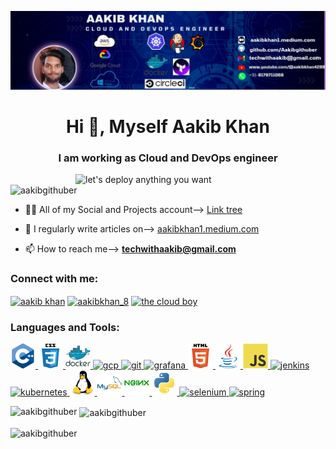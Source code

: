 ![logo](https://github.com/Aakibgithuber/Aakibgithuber/blob/main/1705570243087.jpeg)

<h1 align="center">Hi 👋, Myself Aakib Khan</h1>
<h3 align="center">I am working as Cloud and DevOps engineer</h3>

<img align="right" alt="let's deploy anything you want" width="400" src="https://camo.githubusercontent.com/eee94789e0d771d6cc6481a2b2f224d802e01956cbf69470ca182f343c16bf06/68747470733a2f2f7777772e6368617774656368736f6c7574696f6e732e636f6d2f77702d636f6e74656e742f75706c6f6164732f323031392f30332f646576656c6f7065722e676966">

<p align="left"> <img src="https://komarev.com/ghpvc/?username=aakibgithuber&label=Profile%20views&color=0e75b6&style=flat" alt="aakibgithuber" /> </p>

- 👨‍💻 All of my Social and Projects account--> [Link tree](https://linktr.ee/techwithaakib?utm_source=linktree_profile_share&ltsid=f9a340d3-bbe6-48f6-8ad6-f691572b599f)

- 📝 I regularly write articles on--> [aakibkhan1.medium.com](aakibkhan1.medium.com)

- 📫 How to reach me--> **techwithaakib@gmail.com**

<h3 align="left">Connect with me:</h3>
<p align="left">
<a href="https://linkedin.com/in/aakib khan" target="blank"><img align="center" src="https://raw.githubusercontent.com/rahuldkjain/github-profile-readme-generator/master/src/images/icons/Social/linked-in-alt.svg" alt="aakib khan" height="30" width="40" /></a>
<a href="https://instagram.com/aakibkhan_8" target="blank"><img align="center" src="https://raw.githubusercontent.com/rahuldkjain/github-profile-readme-generator/master/src/images/icons/Social/instagram.svg" alt="aakibkhan_8" height="30" width="40" /></a>
<a href="https://www.youtube.com/c/the cloud boy" target="blank"><img align="center" src="https://raw.githubusercontent.com/rahuldkjain/github-profile-readme-generator/master/src/images/icons/Social/youtube.svg" alt="the cloud boy" height="30" width="40" /></a>
</p>

<h3 align="left">Languages and Tools:</h3>
<a href="https://www.w3schools.com/cpp/" target="_blank" rel="noreferrer"> <img src="https://raw.githubusercontent.com/devicons/devicon/master/icons/cplusplus/cplusplus-original.svg" alt="cplusplus" width="40" height="40"/> </a> <a href="https://www.w3schools.com/css/" target="_blank" rel="noreferrer"> <img src="https://raw.githubusercontent.com/devicons/devicon/master/icons/css3/css3-original-wordmark.svg" alt="css3" width="40" height="40"/> </a> <a href="https://www.docker.com/" target="_blank" rel="noreferrer"> <img src="https://raw.githubusercontent.com/devicons/devicon/master/icons/docker/docker-original-wordmark.svg" alt="docker" width="40" height="40"/> </a> <a href="https://cloud.google.com" target="_blank" rel="noreferrer"> <img src="https://www.vectorlogo.zone/logos/google_cloud/google_cloud-icon.svg" alt="gcp" width="40" height="40"/> </a> <a href="https://git-scm.com/" target="_blank" rel="noreferrer"> <img src="https://www.vectorlogo.zone/logos/git-scm/git-scm-icon.svg" alt="git" width="40" height="40"/> </a> <a href="https://grafana.com" target="_blank" rel="noreferrer"> <img src="https://www.vectorlogo.zone/logos/grafana/grafana-icon.svg" alt="grafana" width="40" height="40"/> </a> <a href="https://www.w3.org/html/" target="_blank" rel="noreferrer"> <img src="https://raw.githubusercontent.com/devicons/devicon/master/icons/html5/html5-original-wordmark.svg" alt="html5" width="40" height="40"/> </a> <a href="https://www.java.com" target="_blank" rel="noreferrer"> <img src="https://raw.githubusercontent.com/devicons/devicon/master/icons/java/java-original.svg" alt="java" width="40" height="40"/> </a> <a href="https://developer.mozilla.org/en-US/docs/Web/JavaScript" target="_blank" rel="noreferrer"> <img src="https://raw.githubusercontent.com/devicons/devicon/master/icons/javascript/javascript-original.svg" alt="javascript" width="40" height="40"/> </a> <a href="https://www.jenkins.io" target="_blank" rel="noreferrer"> <img src="https://www.vectorlogo.zone/logos/jenkins/jenkins-icon.svg" alt="jenkins" width="40" height="40"/> </a> <a href="https://kubernetes.io" target="_blank" rel="noreferrer"> <img src="https://www.vectorlogo.zone/logos/kubernetes/kubernetes-icon.svg" alt="kubernetes" width="40" height="40"/> </a> <a href="https://www.linux.org/" target="_blank" rel="noreferrer"> <img src="https://raw.githubusercontent.com/devicons/devicon/master/icons/linux/linux-original.svg" alt="linux" width="40" height="40"/> </a> <a href="https://www.mysql.com/" target="_blank" rel="noreferrer"> <img src="https://raw.githubusercontent.com/devicons/devicon/master/icons/mysql/mysql-original-wordmark.svg" alt="mysql" width="40" height="40"/> </a> <a href="https://www.nginx.com" target="_blank" rel="noreferrer"> <img src="https://raw.githubusercontent.com/devicons/devicon/master/icons/nginx/nginx-original.svg" alt="nginx" width="40" height="40"/> </a> <a href="https://www.python.org" target="_blank" rel="noreferrer"> <img src="https://raw.githubusercontent.com/devicons/devicon/master/icons/python/python-original.svg" alt="python" width="40" height="40"/> </a> <a href="https://www.selenium.dev" target="_blank" rel="noreferrer"> <img src="https://raw.githubusercontent.com/detain/svg-logos/780f25886640cef088af994181646db2f6b1a3f8/svg/selenium-logo.svg" alt="selenium" width="40" height="40"/> </a> <a href="https://spring.io/" target="_blank" rel="noreferrer"> <img src="https://www.vectorlogo.zone/logos/springio/springio-icon.svg" alt="spring" width="40" height="40"/> </a> </p>

<p><img align="left" src="https://github-readme-stats.vercel.app/api/top-langs?username=aakibgithuber&show_icons=true&locale=en&layout=compact" alt="aakibgithuber" /></p>

<p>&nbsp;<img align="center" src="https://github-readme-stats.vercel.app/api?username=aakibgithuber&show_icons=true&locale=en" alt="aakibgithuber" /></p>

<p><img align="center" src="https://github-readme-streak-stats.herokuapp.com/?user=aakibgithuber&" alt="aakibgithuber" /></p>

